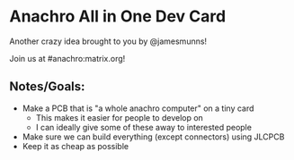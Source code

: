 # Anachro All in One Dev Card

Another crazy idea brought to you by @jamesmunns!

Join us at #anachro:matrix.org!

## Notes/Goals:

* Make a PCB that is "a whole anachro computer" on a tiny card
    * This makes it easier for people to develop on
    * I can ideally give some of these away to interested people
* Make sure we can build everything (except connectors) using JLCPCB
* Keep it as cheap as possible
